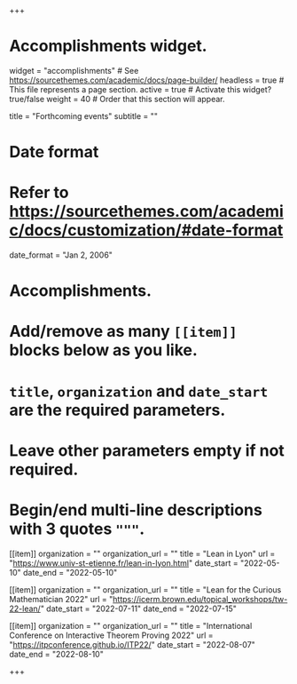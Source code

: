 +++
# Accomplishments widget.
widget = "accomplishments"  # See https://sourcethemes.com/academic/docs/page-builder/
headless = true  # This file represents a page section.
active = true  # Activate this widget? true/false
weight = 40  # Order that this section will appear.

title = "Forthcoming events"
subtitle = ""

# Date format
#   Refer to https://sourcethemes.com/academic/docs/customization/#date-format
date_format = "Jan 2, 2006"

# Accomplishments.
#   Add/remove as many `[[item]]` blocks below as you like.
#   `title`, `organization` and `date_start` are the required parameters.
#   Leave other parameters empty if not required.
#   Begin/end multi-line descriptions with 3 quotes `"""`.

[[item]]
  organization = ""
  organization_url = ""
  title = "Lean in Lyon"
  url = "https://www.univ-st-etienne.fr/lean-in-lyon.html"
  date_start = "2022-05-10"
  date_end = "2022-05-10"


[[item]]
  organization = ""
  organization_url = ""
  title = "Lean for the Curious Mathematician 2022"
  url = "https://icerm.brown.edu/topical_workshops/tw-22-lean/"
  date_start = "2022-07-11"
  date_end = "2022-07-15"

[[item]]
  organization = ""
  organization_url = ""
  title = "International Conference on Interactive Theorem Proving 2022"
  url = "https://itpconference.github.io/ITP22/"
  date_start = "2022-08-07"
  date_end = "2022-08-10"

+++
